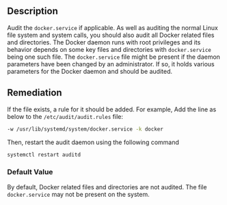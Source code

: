 ## Description

Audit the `docker.service` if applicable. As well as auditing the normal Linux file system and system calls, you should also audit all Docker related files and directories. The Docker daemon runs with root privileges
and its behavior depends on some key files and directories with `docker.service` being one such file. The `docker.service` file might be present if the daemon parameters have been changed by an administrator. If so, it holds various parameters for the Docker daemon and should be audited.

## Remediation

If the file exists, a rule for it should be added.
For example,
Add the line as below to the `/etc/audit/audit.rules` file:

```bash
-w /usr/lib/systemd/system/docker.service -k docker
```
Then, restart the audit daemon using the following command

```bash
systemctl restart auditd
```

### Default Value

By default, Docker related files and directories are not audited. The file `docker.service`
may not be present on the system.